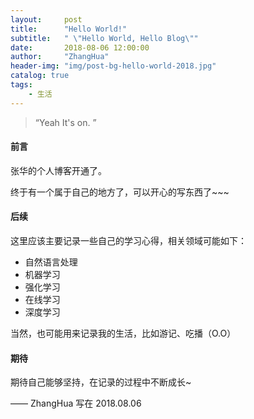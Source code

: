 ```yaml
---
layout:     post
title:      "Hello World!"
subtitle:   " \"Hello World, Hello Blog\""
date:       2018-08-06 12:00:00
author:     "ZhangHua"
header-img: "img/post-bg-hello-world-2018.jpg"
catalog: true
tags:
    - 生活
---
```


> “Yeah It's on. ”

#### 前言

张华的个人博客开通了。

终于有一个属于自己的地方了，可以开心的写东西了~~~


#### 后续

这里应该主要记录一些自己的学习心得，相关领域可能如下：

* 自然语言处理
* 机器学习
* 强化学习
* 在线学习
* 深度学习

当然，也可能用来记录我的生活，比如游记、吃播（O.O）


#### 期待

期待自己能够坚持，在记录的过程中不断成长~

—— ZhangHua 写在 2018.08.06


